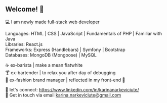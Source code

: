 ## Welcome!  👋

💻    I am newly made full-stack web developer

Languages: HTML | CSS | JavaScript | Fundamentals of PHP | Familiar with Java  
Libraries: React.js  
Frameworks: Express (Handlebars) | Symfony | Bootstrap   
Databases: MongoDB (Mongoose) | MySQL  

 
:coffee:    ex-barista | make a mean flatwhite  
:cocktail:    ex-bartender | to relax you after day of debugging   
:dress:    ex-fashion brand manager | reflected in my front-end 🙌  


:handshake:    let's connect: https://www.linkedin.com/in/karinanarkeviciute/  
:email:    Get in touch via email karina.narkeviciute@gmail.com
